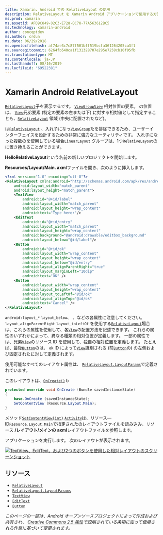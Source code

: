```yaml
---
title: Xamarin. Android での RelativeLayout の使用
description: RelativeLayout を Xamarin Android アプリケーションで使用する方法
ms.prod: xamarin
ms.assetid: AFD9C849-02C3-E728-BC78-77A563612BC5
ms.technology: xamarin-android
author: conceptdev
ms.author: crdun
ms.date: 06/29/2018
ms.openlocfilehash: af74ae3c7c87f501bff519bcfa361264205ca3f1
ms.sourcegitcommit: 6264fb540ca1f131328707e295e7259cb10f95fb
ms.translationtype: MT
ms.contentlocale: ja-JP
ms.lasthandoff: 08/16/2019
ms.locfileid: "69522381"
---
```

# <a name="xamarinandroid-relativelayout"></a>Xamarin Android RelativeLayout

[`RelativeLayout`](xref:Android.Widget.RelativeLayout)子を表示するです。 [`ViewGroup`](xref:Android.Views.ViewGroup)[`View`](xref:Android.Views.View)
相対位置の要素。 の位置は、 [`View`](xref:Android.Views.View)兄弟要素 (特定の要素の左または下) に対する相対値として指定することも、[`RelativeLayout`](xref:Android.Widget.RelativeLayout)
領域 (中央に配置されたなど)。

は[`RelativeLayout`](xref:Android.Widget.RelativeLayout) 、入れ子になっ[`ViewGroup`](xref:Android.Views.ViewGroup)たを排除できるため、ユーザーインターフェイスを設計するための非常に強力なユーティリティです。 入れ子になった複数のを使用している場合[`LinearLayout`](xref:Android.Widget.LinearLayout)
グループは、1つ[`RelativeLayout`](xref:Android.Widget.RelativeLayout)のに置き換えることができます。

**HelloRelativeLayout**という名前の新しいプロジェクトを開始します。

**Resources/Layout/Main. axml**ファイルを開き、次のように挿入します。

```xml
<?xml version="1.0" encoding="utf-8"?>
<RelativeLayout xmlns:android="http://schemas.android.com/apk/res/android"
    android:layout_width="match_parent"
    android:layout_height="match_parent">
    <TextView
        android:id="@+id/label"
        android:layout_width="match_parent"
        android:layout_height="wrap_content"
        android:text="Type here:"/>
    <EditText
        android:id="@+id/entry"
        android:layout_width="match_parent"
        android:layout_height="wrap_content"
        android:background="@android:drawable/editbox_background"
        android:layout_below="@id/label"/>
    <Button
        android:id="@+id/ok"
        android:layout_width="wrap_content"
        android:layout_height="wrap_content"
        android:layout_below="@id/entry"
        android:layout_alignParentRight="true"
        android:layout_marginLeft="10dip"
        android:text="OK" />
    <Button
        android:layout_width="wrap_content"
        android:layout_height="wrap_content"
        android:layout_toLeftOf="@id/ok"
        android:layout_alignTop="@id/ok"
        android:text="Cancel" />
</RelativeLayout>
```

`android:layout_*` `layout_below`、 、などの各属性に注意してください。`layout_alignParentRight` `layout_toLeftOf`
を使用する[`RelativeLayout`](xref:Android.Widget.RelativeLayout)場合は、これらの属性を使用して、各[`View`](xref:Android.Views.View)の配置方法を記述できます。 これらの属性のいずれかによって、異なる種類の相対位置が定義します。 一部の属性では、兄弟[`View`](xref:Android.Views.View)のリソース ID を使用して、独自の相対位置を定義します。 たとえば、最後[`Button`](xref:Android.Widget.Button)のは、 `ok` ID によって[`View`](xref:Android.Views.View)識別される (前[`Button`](xref:Android.Widget.Button)の) の左側および固定されたに対して定義されます。

使用可能なすべてのレイアウト属性は、 [`RelativeLayout.LayoutParams`](xref:Android.Widget.RelativeLayout.LayoutParams)で定義されています。

このレイアウトは、[`OnCreate()`](xref:Android.App.Activity.OnCreate*)
b

```csharp
protected override void OnCreate (Bundle savedInstanceState)
{
    base.OnCreate (savedInstanceState);
    SetContentView (Resource.Layout.Main);
}
```

メソッド[`SetContentView(int)`](xref:Android.App.Activity.SetContentView*) [`Activity`](xref:Android.App.Activity)は、リソース&mdash; ID`Resource.Layout.Main`で指定されたのレイアウトファイルを読み込み、リソース **/レイアウト/メインの axml**レイアウトファイルを参照します。

アプリケーションを実行します。 次のレイアウトが表示されます。

[![TextView、EditText、および2つのボタンを使用した相対レイアウトのスクリーンショット](relative-layout-images/helloviews2.png)](relative-layout-images/helloviews2.png#lightbox)

## <a name="resources"></a>リソース

- [`RelativeLayout`](xref:Android.Widget.RelativeLayout)
- [`RelativeLayout.LayoutParams`](xref:Android.Widget.RelativeLayout.LayoutParams)
- [`TextView`](xref:Android.Widget.TextView)
- [`EditText`](xref:Android.Widget.EditText)
- [`Button`](xref:Android.Widget.Button)

_このページの一部は、Android オープンソースプロジェクトによって作成および共有され、 [Creative Commons 2.5 属性](http://creativecommons.org/licenses/by/2.5/)で説明されている条項に従って使用される作業に基づいて変更されます。_
